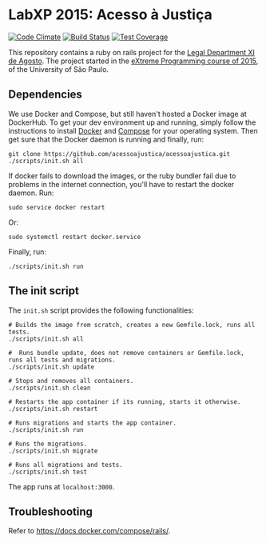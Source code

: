 LabXP 2015: Acesso à Justiça
==============================

[![Code Climate](https://codeclimate.com/github/acessoajustica/acessoajustica/badges/gpa.svg)](https://codeclimate.com/github/acessoajustica/acessoajustica)
[![Build Status](https://travis-ci.org/acessoajustica/acessoajustica.svg?branch=dev)](https://travis-ci.org/acessoajustica/acessoajustica)
[![Test Coverage](https://codeclimate.com/github/acessoajustica/acessoajustica/badges/coverage.svg)](https://codeclimate.com/github/acessoajustica/acessoajustica/coverage)

This repository contains a ruby on rails project for the
[Legal Department XI de Agosto](http://djonzedeagosto.org.br/). The project
started in the
[eXtreme Programming course of 2015](http://ccsl.ime.usp.br/wiki/LabXP2015),
of the University of São Paulo.

## Dependencies

We use Docker and Compose, but still haven't hosted a Docker
image at DockerHub.
To get your dev environment up and running, simply follow the instructions to
install [Docker](https://docs.docker.com/installation/) and
[Compose](https://docs.docker.com/compose/install/) for your
operating system. Then get sure that the Docker daemon is running and
finally, run:

```
git clone https://github.com/acessoajustica/acessoajustica.git
./scripts/init.sh all
```

If docker fails to download the images, or the ruby bundler
fail due to problems in the internet connection, you'll have
to restart the docker daemon. Run:

```
sudo service docker restart
```

Or:

```
sudo systemctl restart docker.service
```

Finally, run:

```
./scripts/init.sh run
```

## The init script

The ```init.sh``` script provides the following functionalities:

```
# Builds the image from scratch, creates a new Gemfile.lock, runs all tests.
./scripts/init.sh all 

#  Runs bundle update, does not remove containers or Gemfile.lock, runs all tests and migrations.
./scripts/init.sh update

# Stops and removes all containers.
./scripts/init.sh clean

# Restarts the app container if its running, starts it otherwise.
./scripts/init.sh restart

# Runs migrations and starts the app container.
./scripts/init.sh run

# Runs the migrations.
./scripts/init.sh migrate

# Runs all migrations and tests.
./scripts/init.sh test
```

The app runs at ```localhost:3000```.

## Troubleshooting

Refer to https://docs.docker.com/compose/rails/.

